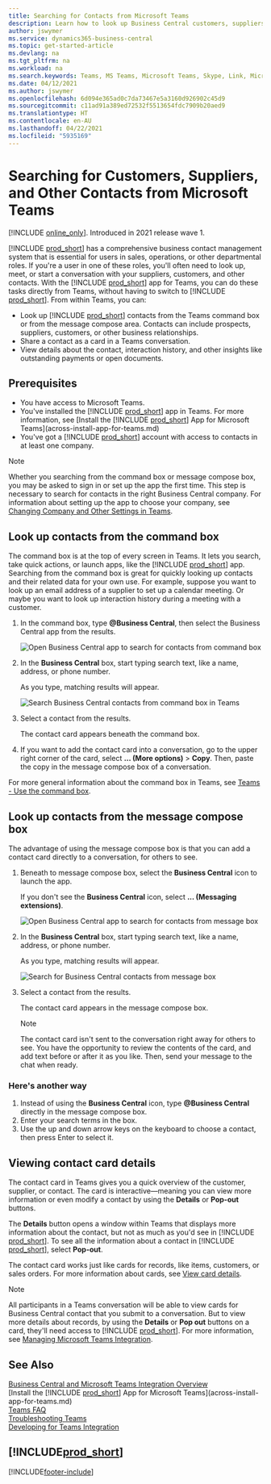 ```yaml
---
title: Searching for Contacts from Microsoft Teams
description: Learn how to look up Business Central customers, suppliers, and other contacts from Microsoft Teams.
author: jswymer
ms.service: dynamics365-business-central
ms.topic: get-started-article
ms.devlang: na
ms.tgt_pltfrm: na
ms.workload: na
ms.search.keywords: Teams, MS Teams, Microsoft Teams, Skype, Link, Microsoft 365, contacts, search, messaging extensions
ms.date: 04/12/2021
ms.author: jswymer
ms.openlocfilehash: 6d094e365ad0c7da73467e5a3160d926902c45d9
ms.sourcegitcommit: c11ad91a389ed72532f5513654fdc7909b20aed9
ms.translationtype: HT
ms.contentlocale: en-AU
ms.lasthandoff: 04/22/2021
ms.locfileid: "5935169"
---
```

# <a name="searching-for-customers-vendors-and-other-contacts-from-microsoft-teams"></a>Searching for Customers, Suppliers, and Other Contacts from Microsoft Teams

[!INCLUDE [online_only](includes/online_only.md)]. Introduced in 2021 release wave 1.

[!INCLUDE [prod_short](includes/prod_short.md)] has a comprehensive business contact management system that is essential for users in sales, operations, or other departmental roles. If you're a user in one of these roles, you'll often need to look up, meet, or start a conversation with your suppliers, customers, and other contacts. With the [!INCLUDE [prod_short](includes/prod_short.md)] app for Teams, you can do these tasks directly from Teams, without having to switch to [!INCLUDE [prod_short](includes/prod_short.md)]. From within Teams, you can:

- Look up [!INCLUDE [prod_short](includes/prod_short.md)] contacts from the Teams command box or from the message compose area. Contacts can include prospects, suppliers, customers, or other business relationships.
- Share a contact as a card in a Teams conversation.
- View details about the contact, interaction history, and other insights like outstanding payments or open documents.

## <a name="prerequisites"></a>Prerequisites

- You have access to Microsoft Teams.
- You've installed the [!INCLUDE [prod_short](includes/prod_short.md)] app in Teams. For more information, see [Install the [!INCLUDE [prod_short](includes/prod_short.md)] App for Microsoft Teams](across-install-app-for-teams.md)
- You've got a [!INCLUDE [prod_short](includes/prod_short.md)] account with access to contacts in at least one company.

> [!NOTE]
> Whether you searching from the command box or message compose box, you may be asked to sign in or set up the app the first time. This step is necessary to search for contacts in the right Business Central company. For information about setting up the app to choose your company, see [Changing Company and Other Settings in Teams](across-teams-settings.md).

## <a name="look-up-contacts-from-the-command-box"></a>Look up contacts from the command box

The command box is at the top of every screen in Teams. It lets you search, take quick actions, or launch apps, like the [!INCLUDE [prod_short](includes/prod_short.md)] app. Searching from the command box is great for quickly looking up contacts and their related data for your own use. For example, suppose you want to look up an email address of a supplier to set up a calendar meeting. Or maybe you want to look up interaction history during a meeting with a customer.

1. In the command box, type **@Business Central**, then select the Business Central app from the results.

    ![Open Business Central app  to search for contacts from command box](media/teams-contacts-command-1.png)

2. In the **Business Central** box, start typing search text, like a name, address, or phone number.

    As you type, matching results will appear.

    ![Search Business Central contacts from command box in Teams](media/teams-contacts-command-2.png)
3. Select a contact from the results.

    The contact card appears beneath the command box.

4. If you want to add the contact card into a conversation, go to the upper right corner of the card, select **... (More options)** > **Copy**. Then, paste the copy in the message compose box of a conversation.  

For more general information about the command box in Teams, see [Teams - Use the command box](https://support.microsoft.com/en-us/office/use-the-command-box-13c4e429-7324-4886-b377-5dbed539193b).

## <a name="look-up-contacts-from-the-message-compose-box"></a>Look up contacts from the message compose box

The advantage of using the message compose box is that you can add a contact card directly to a conversation, for others to see.

1. Beneath to message compose box, select the **Business Central** icon to launch the app.

    If you don't see the **Business Central** icon, select **... (Messaging extensions)**.

    ![Open Business Central app to search for contacts from message box](media/teams-contacts-message-box.png)

2. In the **Business Central** box, start typing search text, like a name, address, or phone number.

    As you type, matching results will appear.

    ![Search for Business Central contacts from message box](media/teams-contacts-5.png)
3. Select a contact from the results.

    The contact card appears in the message compose box.

    > [!NOTE]
    > The contact card isn't sent to the conversation right away for others to see. You have the opportunity to review the contents of the card, and add text before or after it as you like. Then, send your message to the chat when ready.

### <a name="heres-another-way"></a>Here's another way

1. Instead of using the **Business Central** icon, type **@Business Central** directly in the message compose box.
2. Enter your search terms in the box.
3. Use the up and down arrow keys on the keyboard to choose a contact, then press Enter to select it.

## <a name="viewing-contact-card-details"></a>Viewing contact card details

The contact card in Teams gives you a quick overview of the customer, supplier, or contact. The card is interactive&mdash;meaning you can view more information or even modify a contact by using the **Details** or **Pop-out** buttons.

The **Details** button opens a window within Teams that displays more information about the contact, but not as much as you'd see in [!INCLUDE [prod_short](includes/prod_short.md)]. To see all the information about a contact in [!INCLUDE [prod_short](includes/prod_short.md)], select **Pop-out**.

The contact card works just like cards for records, like items, customers, or sales orders. For more information about cards, see [View card details](across-working-with-teams.md#view-card-details).

> [!NOTE]
> All participants in a Teams conversation will be able to view cards for Business Central contact that you submit to a conversation. But to view more details about records, by using the **Details** or **Pop out** buttons on a card, they'll need access to [!INCLUDE [prod_short](includes/prod_short.md)]. For more information, see [Managing Microsoft Teams Integration](admin-teams-integration.md#minimum-requirements-1).

## <a name="see-also"></a>See Also

[Business Central and Microsoft Teams Integration Overview](across-teams-overview.md)  
[Install the [!INCLUDE [prod_short](includes/prod_short.md)] App for Microsoft Teams](across-install-app-for-teams.md)  
[Teams FAQ](teams-faq.md)  
[Troubleshooting Teams](admin-teams-troubleshooting.md)  
[Developing for Teams Integration](/dynamics365/business-central/dev-itpro/developer/devenv-develop-for-teams)  

## [!INCLUDE[prod_short](includes/free_trial_md.md)]  


[!INCLUDE[footer-include](includes/footer-banner.md)]